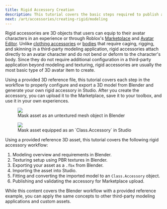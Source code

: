 ```yaml
---
title: Rigid Accessory Creation
description: This tutorial covers the basic steps required to publish a custom asset on the Marketplace.
next: /art/accessories/creating-rigid/modeling
---
```


Rigid accessories are 3D objects that users can equip to their avatar characters in an experience or through Roblox's [Marketplace](https://www.roblox.com/catalog) and [Avatar Editor](https://www.roblox.com/my/avatar). Unlike [clothing accessories](../../../art/accessories/creating/index.md) or [bodies](../../../art/characters/creating/index.md) that require caging, rigging, and skinning in a third-party modeling application, rigid accessories attach directly to an avatar character and do not bend or deform to the character's body. Since they do not require additional configuration in a third-party application beyond modeling and texturing, rigid accessories are usually the most basic type of 3D avatar item to create.

Using a provided 3D reference file, this tutorial covers each step in the workflow to properly configure and export a 3D model from Blender and generate your own rigid accessory in Studio. After you create the accessory, you can upload it to the Marketplace, save it to your toolbox, and use it in your own experiences.

<GridContainer numColumns="2">
<figure>
    <img src="../../../assets/art/accessories/creating-rigid/Blender-Mask-Preview.png" />
<figcaption>
  Mask asset as an untextured mesh object in Blender
</figcaption>
</figure>
<figure>
    <img src="../../../assets/art/accessories/creating-rigid/Studio-Mask-Preview.png" />
<figcaption>
  Mask asset equipped as an `Class.Accessory` in Studio
</figcaption>
</figure>
</GridContainer>

Using a provided reference 3D asset, this tutorial covers the following rigid accessory workflow:

1. Modeling overview and requirements in Blender.
2. Texturing setup using PBR textures in Blender.
3. Exporting your asset as a `.fbx` from Blender.
4. Importing the asset into Studio.
5. Fitting and converting the imported model to an `Class.Accessory` object.
6. Publishing and validating the accessory for Marketplace upload.

<Alert severity = 'info'>
While this content covers the Blender workflow with a provided reference example, you can apply the same concepts to other third-party modeling applications and custom assets.
</Alert>
